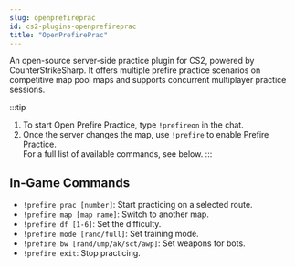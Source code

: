 ```yaml
---
slug: openprefireprac
id: cs2-plugins-openprefireprac
title: "OpenPrefirePrac"
---
```


An open-source server-side practice plugin for CS2, powered by CounterStrikeSharp. It offers multiple prefire practice scenarios on competitive map pool maps and supports concurrent multiplayer practice sessions.

:::tip
1. To start Open Prefire Practice, type `!prefireon` in the chat.
2. Once the server changes the map, use `!prefire` to enable Prefire Practice.<br />
For a full list of available commands, see below.
:::

## In-Game Commands
  - `!prefire prac [number]`: Start practicing on a selected route.
  - `!prefire map [map name]`: Switch to another map.
  - `!prefire df [1-6]`: Set the difficulty.
  - `!prefire mode [rand/full]`: Set training mode.
  - `!prefire bw [rand/ump/ak/sct/awp]`: Set weapons for bots.
  - `!prefire exit`: Stop practicing.
